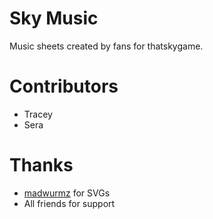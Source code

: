 # Sky Music

Music sheets created by fans for thatskygame.

# Contributors

- Tracey
- Sera

# Thanks

- [madwurmz](http://madwurmz.com) for SVGs
- All friends for support
